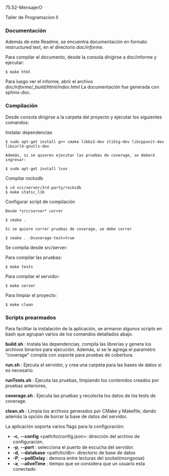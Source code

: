 75.52-MensajerO


Taller de Programacion II


### Documentación

Además de este Readme, se encuentra documentación en formato restructured text, en el directorio *doc/informe*.

Para compilar el documento, desde la consola dirigirse a doc/informe y ejecutar:

	$ make html

Para luego ver el informe, abrir el archivo *doc/informe/_build/html/index.html*
La documentación fue generada con sphinx-doc.

### Compilación

Desde consola dirigirse a la carpeta del proyecto y ejecutar los siguientes comandos:

Instalar dependencias

    $ sudo apt-get install g++ cmake libbz2-dev zlib1g-dev libcppunit-dev libcurl4-gnutls-dev 

	Además, si se quieren ejecutar las pruebas de coverage, se deberá ingresar:

    $ sudo apt-get install lcov


Compilar rocksdb

    $ cd src/server/3rd-party/rocksdb
    $ make static_lib

Configurar script de compilación

    Desde *src/server* correr

    $ cmake .

    Si se quiere correr pruebas de coverage, se debe correr

    $ cmake . -Dcoverage-test=true

Se compila desde src/server:

Para compilar las pruebas:

    $ make tests

Para compilar el servidor:

    $ make server

Para limpiar el proyecto:

    $ make clean

### Scripts prearmados

Para facilitar la instalación de la aplicación, se armaron algunos scripts en bash que agrupan varios de los comandos detallados abajo.

**build.sh** : Instala las dependencias, compila las librerías y genera los archivos binarios para ejecución. Además, si se le agrega el parametro "coverage" compila con soporte para pruebas de cobertura.

**run.sh** : Ejecuta el servidor, y crea una carpeta para las bases de datos si es necesario.

**runTests.sh** : Ejecuta las pruebas, limpiando los contenidos creados por pruebas anteriores, 

**coverage.sh** : Ejecuta las pruebas y recolecta los datos de los tests de coverage.

**clean.sh** : Limpia los archivos generados por CMake y Makefile, dando además la opción de borrar la base de datos del servidor.

La aplicación soporta varios flags para la configuración:

* **-c**, **--config** <path/to/config.json>: dirección del archivo de configuración.
* **-p**, **--port** <numPuerto>: selecciona el puerto de escucha del servidor.
* **-d**, **--database** <path/to/db>: directorio de base de datos
* **-P**, **--pollDelay** <msec>: demora entre lecturas del socket(mongoose)
* **-a**, **--aliveTime** <msec>: tiempo que se considera que un usuario esta conectado

